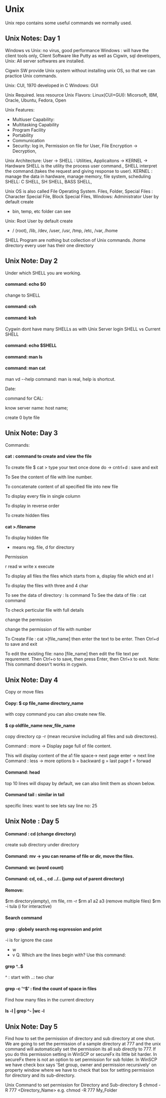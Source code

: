 # Unix

Unix repo contains some useful commands we normally used.


## Unix Notes: Day 1
Windows vs Unix: no virus, good performance
Windows : will have the client tools only, Client Software like Putty as well as Cigwin, sql developers, 
Unix: All server softwares are installed.

Cigwin SW provide Unix system without installing unix OS, so that we can practice Unix commands.

Unix: CUI, 1970 developed in C
Windows: GUI

Unix Required. less resource
Unix Flavors: Linux(CUI+GUI): Micorsoft, IBM, Oracle, Ubuntu, Fedora, Open 

Unix Features:
- Multiuser Capability:
- Multitasking Capability
- Program Facility
- Portability
- Communication 
- Security: log in, Permission on file for User, File Encryption -> Decryption, 

Unix Architecture:
User -> SHELL : Utilities, Applicaitons -> KERNEL -> Hardware
SHELL is the utility the process user command., SHELL interpret the command.(takes the request and giving response to user).
KERNEL  : manage the data in hardware, manage memory, file system, scheduling
SHELL: C SHELL, SH SHELL, BASS SHELL,

Unix OS is also called File Operating System.
Files, 
Folder, 
Special Files : Character Special File, Block Special Files, 
Windows: Administrator User by default create
- bin, temp, etc folder can see

Unix: Root User by default create
- / (root), /lib, /dev, /user, /usr, /tmp, /etc, /var, /home

SHELL Program are nothing but collection of Unix commands.
/home directory every user has their one directory

## Unix Note: Day 2
Under which SHELL you are working.
#### command: echo $0
change to SHELL
#### command: csh
#### command: ksh
Cygwin dont have many SHELLs as with Unix Server
login SHELL vs Current SHELL
#### command: echo $SHELL
#### command: man ls
#### command: man cat
man vd --help command: man is real, help is shortcut.

Date: 
 

command for CAL:

 

know server name: host name;
 

create 0 byte file
 

## Unix Note: Day 3
Commands: 
#### cat : command to create and view the file
To create file
$ cat > type your text once done do -> cntrl+d : save and exit
 
To See the content of file with line number.
 
To concatenate content of all specified file into new file
 
To display every file in single column
 

 
To display in reverse order
 

To create hidden files
#### cat >.filename
 

To display hidden file
 
- means reg. file, d for directory
 

Permission
 
r read
w write
x execute

To display all files the files which starts from a, display file which end at l
 
To display the files with three and 4 char
 
 

To see the data of directory : ls command
To See the data of file : cat command

 

To check perticular file with full details 
 

change the permission
 


 

 

change the permission of file with number 
 

 
 
 


To Create File : cat >[file_name]
then enter the text to be enter. Then Ctrl+d to save and exit

To edit the existing file: nano [file_name]
then edit the file text per requrement. Then Ctrl+o to save, then press Enter, then Ctrl+x to exit.
Note: This command doesn't works in cygwin.


## Unix Note: Day 4
Copy or move files
#### Copy: $ cp file_name directory_name
 

with copy command you can also create new file. 
#### $ cp oldfile_name new_file_name
 

copy directory
cp -r (mean recursive including all files and sub directores).
 
Command : more -> Display page full of file content.
 
This will display content of the a1 file
space-> next page
enter -> next line
Command : less -> more options 
b = backward
g =  last page
f = forwad 

#### Command: head
top 10 lines will dispay by default, we can also limit them as shown below.
 
#### Command tail : similar in tail 
 
specific lines: want to see lets say line no: 25
 

## Unix Note : Day 5
#### Command : cd (change directory)
create sub directory under directory

#### Command: mv -> you can rename of file or dir, move the files.
 

 

#### Command: wc (word count)
 

#### Command: cd, cd.., cd ../.. (jump out of parent directory)

#### Remove: 
$rm directory(empty), rm file, rm -r <directory>
$rm a1 a2 a3 (remove multiple files)
$rm -i tula (i for interactive)

#### Search command
#### grep : globely search reg expression and print
 
-i is for ignore the case
- w
- v
Q. Which are the lines begin with?
Use this command: 
#### grep ^..$
^ : start with
..: two char
#### grep -c  '^$' : find the count of space in files

Find how many files in the current directory
#### ls -l  | grep ^- |wc -l
 
## Unix Note: Day 5
Find how to set the permission of directory and sub directory at one shot.
We are going to set the permission of a sample directory at 777 and the unix command will automatically set the permission its all sub directly to 777. 
If you do this permission setting in WinSCP or secureFx its little bit harder. In secureFx there is not an option to set permission for sub folder. In WinSCP we have check box says 'Set group, owner and permission recursively' on property window where we have to check that box for setting permission for directory and its sub-directory. 

Unix Command to set permission for Directory and Sub-directory
$ chmod -R 777 <Directory_Name>
e.g. chmod -R 777 My_Folder









